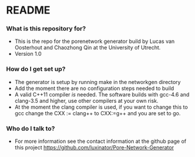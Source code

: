 # README #

### What is this repository for? ###

* This is the repo for the porenetwork generator build by Lucas van Oosterhout and Chaozhong Qin at the University of Utrecht.
* Version 1.0

### How do I get set up? ###

* The generator is setup by running make in the networkgen directory
* Add the moment there are no configuration steps needed to build
* A valid C++11 compiler *is* needed. The software builds with gcc-4.6 and clang-3.5 and higher, use other compilers at your own risk.
* At the moment the clang compiler is used, if you want to change this to gcc change the CXX := clang++ to CXX:=g++ and you are set to go.


### Who do I talk to? ###
* For more information see the contact information at the github page of this project <https://github.com/luxinator/Pore-Network-Generator>
